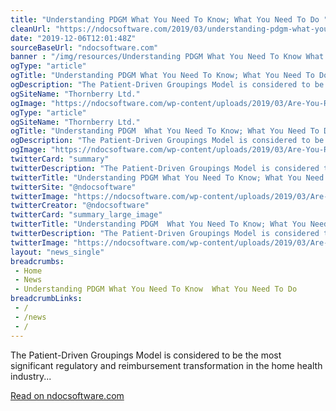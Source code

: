 ```yaml
--- 
title: "Understanding PDGM What You Need To Know; What You Need To Do "
cleanUrl: "https://ndocsoftware.com/2019/03/understanding-pdgm-what-you-need-to-know-what-you-need-to-do/"
date: "2019-12-06T12:01:48Z"
sourceBaseUrl: "ndocsoftware.com"
banner : "/img/resources/Understanding PDGM What You Need To Know What You Need To Do.png"
ogType: "article"
ogTitle: "Understanding PDGM What You Need To Know; What You Need To Do | Thornberry Ltd."
ogDescription: "The Patient-Driven Groupings Model is considered to be the most significant regulatory and reimbursement transformation in the home health industry..."
ogSiteName: "Thornberry Ltd."
ogImage: "https://ndocsoftware.com/wp-content/uploads/2019/03/Are-You-Ready_-Image-1.jpg"
ogType: "article"
ogSiteName: "Thornberry Ltd."
ogTitle: "Understanding PDGM  What You Need To Know; What You Need To Do"
ogDescription: "The Patient-Driven Groupings Model is considered to be the most significant regulatory and reimbursement transformation in the home health industry in 20 years. PDGM is set to take effect on or after January 1, 2020.  Are you ready?"
ogImage: "https://ndocsoftware.com/wp-content/uploads/2019/03/Are-You-Ready_-Image-1.jpg"
twitterCard: "summary"
twitterDescription: "The Patient-Driven Groupings Model is considered to be the most significant regulatory and reimbursement transformation in the home health industry..."
twitterTitle: "Understanding PDGM What You Need To Know; What You Need To Do | Thornberry Ltd."
twitterSite: "@ndocsoftware"
twitterImage: "https://ndocsoftware.com/wp-content/uploads/2019/03/Are-You-Ready_-Image-1.jpg"
twitterCreator: "@ndocsoftware"
twitterCard: "summary_large_image"
twitterTitle: "Understanding PDGM  What You Need To Know; What You Need To Do"
twitterDescription: "The Patient-Driven Groupings Model is considered to be the most significant regulatory and reimbursement transformation in the home health industry in 20 years. PDGM is set to take effect on or after January 1, 2020.  Are you ready?"
twitterImage: "https://ndocsoftware.com/wp-content/uploads/2019/03/Are-You-Ready_-Image-1.jpg"
layout: "news_single"
breadcrumbs:
 - Home
 - News
 - Understanding PDGM What You Need To Know  What You Need To Do
breadcrumbLinks:
 - / 
 - /news
 - / 
---
```

The Patient-Driven Groupings Model is considered to be the most significant regulatory and reimbursement transformation in the home health industry...  
  
[Read on ndocsoftware.com](https://ndocsoftware.com/2019/03/understanding-pdgm-what-you-need-to-know-what-you-need-to-do/)
